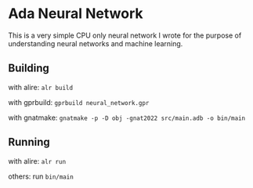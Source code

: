 # Ada Neural Network

This is a very simple CPU only neural network I wrote for the purpose of understanding neural networks and machine learning.

## Building

with alire: `alr build`

with gprbuild: `gprbuild neural_network.gpr`

with gnatmake: `gnatmake -p -D obj -gnat2022 src/main.adb -o bin/main`

## Running

with alire: `alr run`

others: run `bin/main`
